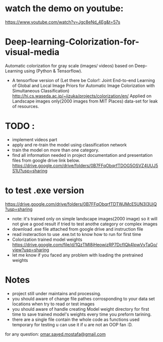# watch the demo on youtube:
https://www.youtube.com/watch?v=Jgc8eNd_4Eg&t=57s

# Deep-learning-Colorization-for-visual-media
Automatic colorization for gray scale (images/ videos) based on Deep-Learning using (Python &amp; Tensorflow).
* A tensorflow version of (Let there be Color!: Joint End-to-end Learning of Global and Local Image Priors for Automatic Image Colorization with Simultaneous Classification) http://hi.cs.waseda.ac.jp/~iizuka/projects/colorization/en/
Applied on Landscape images only(2000 images from MIT Places) data-set for leak of resources.


# TODO :
* implement videos part
* apply and re-train the model using classification network
* train the model on more than one category.
* find all information needed in project documentation and presentation files from google drive link below.  https://drive.google.com/drive/folders/0B7FFqObqrfTDOG5OSVZ4UUJ5S1U?usp=sharing

# to test .exe version 
https://drive.google.com/drive/folders/0B7FFqObqrfTDTWJMcE5UN3I3UjQ?usp=sharing
* note: it's trained only on simple landscape images(2000 image) so it will not give a good result if tried to test anothe category or complex images
* download .exe file attached from google drive and instruction file
* read insteraction to use .exe.txt to know how to run for first time
* Colorization trained model weights https://drive.google.com/file/d/1QzTMl8jHeowjzRP7DcfIQk4IpwVyTaGo/view?usp=sharing
* let me know if you faced any problem with loading the pretrained weights

# Notes
* project still under maintains and processing.
* you should aware of change file pathes corrosponding to your data set locations when try to read or test images
* you should aware of handle creating Model weight directory for first time to save trained model's weights every time you preform tarining.
* there are a single file contain the whole code as functions used temporary for testing u can use it if u are not an OOP fan :D.

for any question: omar.sayed.mostafa@gmail.com

